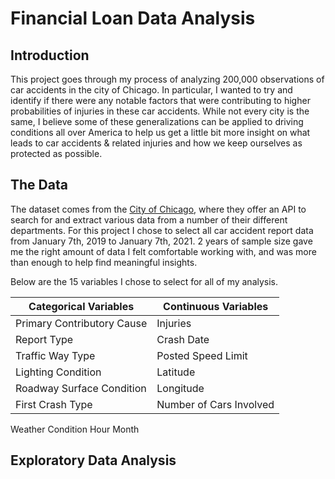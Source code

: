 # Financial Loan Data Analysis

## Introduction
  
This project goes through my process of analyzing 200,000 observations of car accidents in the city of Chicago.  In particular, I wanted to try and identify if there were any notable factors that were contributing to higher probabilities of injuries in these car accidents.  While not every city is the same, I believe some of these generalizations can be applied to driving conditions all over America to help us get a little bit more insight on what leads to car accidents & related injuries and how we keep ourselves as protected as possible.

## The Data
The dataset comes from the [City of Chicago](https://data.cityofchicago.org/), where they offer an API to search for and extract various data from a number of their different departments.  For this project I chose to select all car accident report data from January 7th, 2019 to January 7th, 2021.  2 years of sample size gave me the right amount of data I felt comfortable working with, and was more than enough to help find meaningful insights.

Below are the 15 variables I chose to select for all of my analysis.

Categorical Variables      | Continuous Variables    
-------------------------- | ---------------------- 
Primary Contributory Cause | Injuries  
Report Type                | Crash Date 
Traffic Way Type           | Posted Speed Limit
Lighting Condition         | Latitude
Roadway Surface Condition  | Longitude
First Crash Type           | Number of Cars Involved
Weather Condition
Hour
Month


## Exploratory Data Analysis




